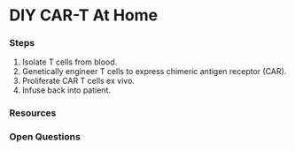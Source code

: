 # DIY CAR-T At Home

### Steps
1. Isolate T cells from blood.
2. Genetically engineer T cells to express chimeric antigen receptor (CAR).
3. Proliferate CAR T cells ex vivo.
4. Infuse back into patient. 

### Resources


### Open Questions
